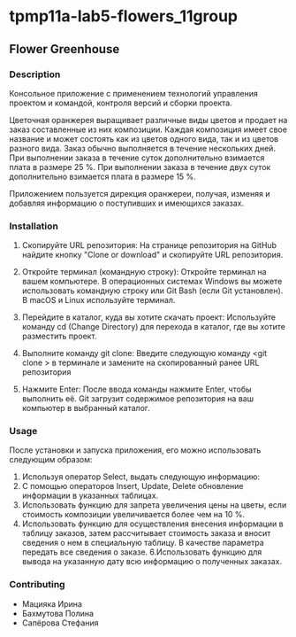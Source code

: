 # tpmp11a-lab5-flowers_11group
## Flower Greenhouse
### Description
Консольное приложение с применением технологий управления
проектом и командой, контроля версий и сборки проекта.

Цветочная оранжерея выращивает различные виды цветов и продает на заказ
составленные из них композиции. Каждая композиция имеет свое название и может состоять
как из цветов одного вида, так и из цветов разного вида. Заказ обычно выполняется в
течение нескольких дней. При выполнении заказа в течение суток дополнительно взимается
плата в размере 25 %. При выполнении заказа в течение двух суток дополнительно
взимается плата в размере 15 %. 

Приложением пользуется дирекция оранжереи, получая, изменяя и добавляя информацию о поступивших и имеющихся заказах.
### Installation
1. Скопируйте URL репозитория: На странице репозитория на GitHub найдите кнопку "Clone or download" и скопируйте URL репозитория.

2. Откройте терминал (командную строку): Откройте терминал на вашем компьютере. В операционных системах Windows вы можете использовать командную строку или Git Bash (если Git установлен). В macOS и Linux используйте терминал.

3. Перейдите в каталог, куда вы хотите скачать проект: Используйте команду cd (Change Directory) для перехода в каталог, где вы хотите разместить проект.

4. Выполните команду git clone: Введите следующую команду <git clone <URL>> в терминале и замените <URL> на скопированный ранее URL репозитория

5. Нажмите Enter: После ввода команды нажмите Enter, чтобы выполнить её. Git загрузит содержимое репозитория на ваш компьютер в выбранный каталог.
### Usage
После установки и запуска приложения, его можно использовать следующим образом:
1. Используя оператор Select, выдать следующую информацию:
2. С помощью операторов Insert, Update, Delete обновление информации в
указанных таблицах.
3. Использовать функцию для запрета увеличения цены на цветы, если стоимость
композиции увеличивается более чем на 10 %.
5. Использовать функцию для осуществления внесения информации в таблицу заказов,
затем рассчитывает стоимость заказа и вносит сведения о нем в специальную таблицу. В
качестве параметра передать все сведения о заказе. 
6.Использовать функцию для вывода на указанную дату всю информацию о полученных
заказах.
### Contributing
* Мацияка Ирина
* Бахмутова Полина
* Сапёрова Стефания
